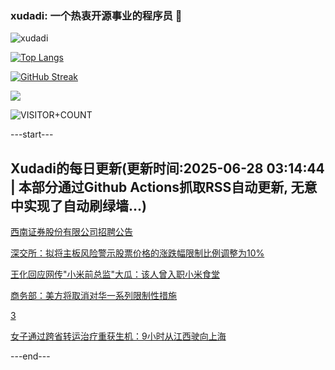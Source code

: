### xudadi: 一个热衷开源事业的程序员 👋

![xudadi](https://github-readme-stats-git-masterorgs-github-readme-stats-team.vercel.app/api?username=xudadi)

[![Top Langs](https://github-readme-stats.vercel.app/api/top-langs/?username=xudadi)](https://github.com/anuraghazra/github-readme-stats)

[![GitHub Streak](https://streak-stats.demolab.com?user=xudadi&locale=zh_Hans)](https://git.io/streak-stats)

![](https://raw.githubusercontent.com/xudadi/xudadi/main/assets/github-contribution-grid-snake.svg)

![VISITOR+COUNT](https://komarev.com/ghpvc/?username=xudadi&label=VISITOR+COUNT)


---start---

## Xudadi的每日更新(更新时间:2025-06-28 03:14:44 | 本部分通过Github Actions抓取RSS自动更新, 无意中实现了自动刷绿墙...)

[西南证券股份有限公司招聘公告](https://www.gongkaoleida.com/article/2478642)

[深交所：拟将主板风险警示股票价格的涨跌幅限制比例调整为10%](https://m.163.com/news/article/K32R643I0534A4SC.html)

[王化回应网传"小米前总监"大瓜：该人曾入职小米食堂](https://m.163.com/news/article/K32LOG6R0530JPVV.html)

[商务部：美方将取消对华一系列限制性措施](https://m.163.com/news/article/K32MM4Q00001899O.html)

[3](https://m.163.com/touch/news/sub/domestic)

[女子通过跨省转运治疗重获生机：9小时从江西驶向上海](https://m.163.com/news/article/K311MFHU05345ARG.html)

---end---
